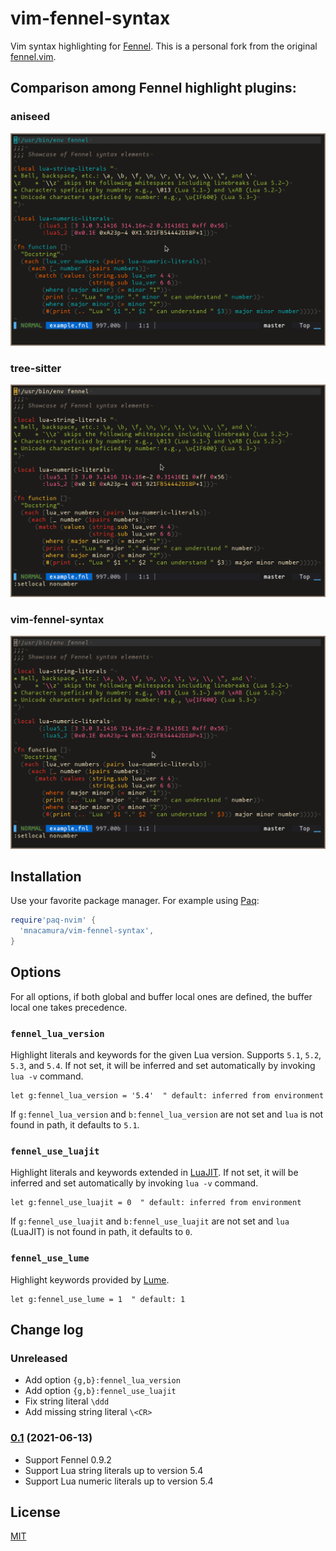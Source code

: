 # vim-fennel-syntax

Vim syntax highlighting for [Fennel][1].
This is a personal fork from the original [fennel.vim][2].

## Comparison among Fennel highlight plugins:

### aniseed
![aniseed](./data/aniseed.png)

### tree-sitter
![tree-sitter-fennel](./data/treesitter.png)

### vim-fennel-syntax
![vim-fennel-syntax](./data/example.png)

## Installation

Use your favorite package manager. For example using [Paq][3]:

```lua
require'paq-nvim' {
  'mnacamura/vim-fennel-syntax',
}
```

## Options

For all options, if both global and buffer local ones are defined, the
buffer local one takes precedence.

### `fennel_lua_version`

Highlight literals and keywords for the given Lua version.
Supports `5.1`, `5.2`, `5.3`, and `5.4`.
If not set, it will be inferred and set automatically by invoking `lua -v`
command.

```vim
let g:fennel_lua_version = '5.4'  " default: inferred from environment
```

If `g:fennel_lua_version` and `b:fennel_lua_version` are not set and `lua` is
not found in path, it defaults to `5.1`.

### `fennel_use_luajit`

Highlight literals and keywords extended in [LuaJIT][5].
If not set, it will be inferred and set automatically by invoking `lua -v`
command.

```vim
let g:fennel_use_luajit = 0  " default: inferred from environment
```

If `g:fennel_use_luajit` and `b:fennel_use_luajit` are not set and
`lua` (LuaJIT) is not found in path, it defaults to `0`.

### `fennel_use_lume`

Highlight keywords provided by [Lume][4].

```vim
let g:fennel_use_lume = 1  " default: 1
```

## Change log

### Unreleased

* Add option `{g,b}:fennel_lua_version`
* Add option `{g,b}:fennel_use_luajit`
* Fix string literal `\ddd`
* Add missing string literal `\<CR>`

### [0.1][v0.1] (2021-06-13)

* Support Fennel 0.9.2
* Support Lua string literals up to version 5.4
* Support Lua numeric literals up to version 5.4

## License

[MIT](LICENSE)

[1]: https://fennel-lang.org/
[2]: https://github.com/bakpakin/fennel.vim/
[3]: https://github.com/savq/paq-nvim/
[4]: https://github.com/rxi/lume/
[5]: https://luajit.org/extensions.html
[v0.1]: https://github.com/mnacamura/vim-fennel-syntax/tree/v0.1

<!-- vim: set tw=78 spell: -->
